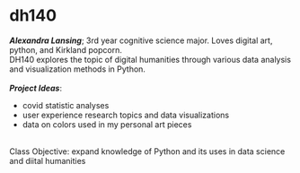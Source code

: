 # dh140
***Alexandra Lansing***; 3rd year cognitive science major. Loves digital art, python, and Kirkland popcorn.
<br />
DH140 explores the topic of digital humanities through various data analysis and visualization methods in Python.
<br />
<br />
***Project Ideas***:
- covid statistic analyses
- user experience research topics and data visualizations
- data on colors used in my personal art pieces
<br />
Class Objective: expand knowledge of Python and its uses in data science and diital humanities

